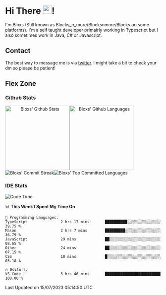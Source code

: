 # Hi There <img src="https://media.giphy.com/media/hvRJCLFzcasrR4ia7z/giphy.gif" width="28">!
I'm Bloxs (Still known as Blocks_n_more/Blocksnmore/Blocks on some platforms). I'm a self taught developer primairly working in Typescript but I also sometimes work in Java, C# or Javascript. 

## Contact
The best way to message me is via [twitter](https://twitter.com/blocksnmore). I might take a bit to check your dm so please be patient!

## Flex Zone
### Github Stats
<div style="display: flex;" align="center">
  <img src="https://readme-stats-gules.vercel.app/api?username=Blocksnmore&bg_color=23272A&show_icons=true&count_private=true&title_color=fff&text_color=fff&icon_color=3d34eb&hide_border=true&border_radius=10" alt="Bloxs' Github Stats" style="height: 13rem" />
 <img src="https://readme-stats-gules.vercel.app/api/top-langs/?username=Blocksnmore&layout=donut&count_private=true&hide_border=true&bg_color=23272A&title_color=fff&text_color=fff&icon_color=3d34eb&border_radius=10" alt="Bloxs' Github Languages" style="height: 13rem;" />
</div>
<div style="display: flex;" align="center">
  <img src="https://streak-stats.demolab.com?user=Blocksnmore&theme=github-dark-blue&hide_border=true" alt="Bloxs' Commit Streak">
  <img src="http://github-profile-summary-cards.vercel.app/api/cards/most-commit-language?username=Blocksnmore&theme=github_dark" alt="Bloxs' Top Committed Languages">
</div>

### IDE Stats
<!--START_SECTION:waka-->
![Code Time](http://img.shields.io/badge/Code%20Time-606%20hrs%2029%20mins-blue)

📊 **This Week I Spent My Time On** 

```text
💬 Programming Languages: 
TypeScript               2 hrs 17 mins       ██████████░░░░░░░░░░░░░░░   39.75 % 
Mason                    2 hrs 7 mins        █████████░░░░░░░░░░░░░░░░   36.79 % 
JavaScript               29 mins             ██░░░░░░░░░░░░░░░░░░░░░░░   08.65 % 
Other                    24 mins             ██░░░░░░░░░░░░░░░░░░░░░░░   07.15 % 
CSS                      10 mins             █░░░░░░░░░░░░░░░░░░░░░░░░   03.10 % 

🔥 Editors: 
VS Code                  5 hrs 46 mins       █████████████████████████   100.00 % 
```


 Last Updated on 15/07/2023 05:14:50 UTC
<!--END_SECTION:waka-->
